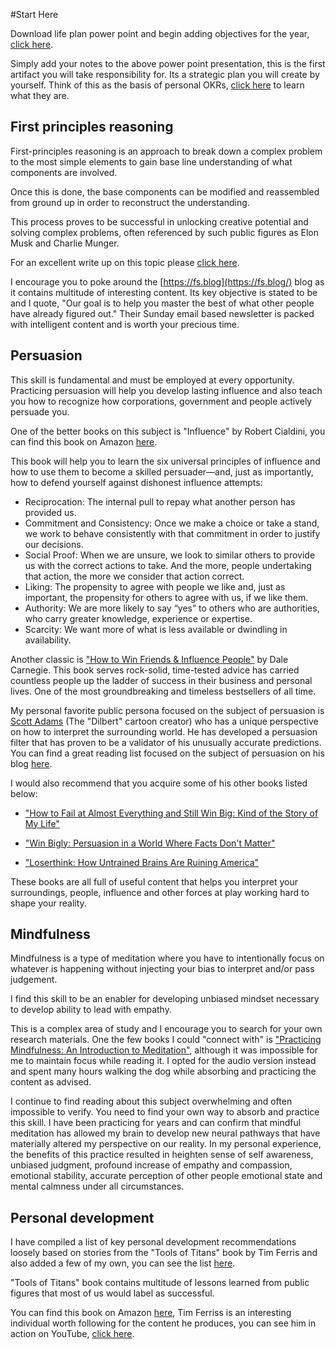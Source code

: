 #Start Here

Download life plan power point and begin adding objectives for the year, [click here](https://github.com/fszale/school-of-titans/tree/main/docs/attachments/year_plan_blank.pptx).

Simply add your notes to the above power point presentation, this is the first artifact you will take responsibility for.  Its a strategic plan you will create by yourself.  Think of this as the basis of personal OKRs, [click here](https://www.whatmatters.com/faqs/okr-meaning-definition-example/) to learn what they are.

## First principles reasoning
First-principles reasoning is an approach to break down a complex problem to the most simple
elements to gain base line understanding of what components are involved.

Once this is done, the base components can be modified and reassembled from ground up in order to reconstruct the understanding.  

This process proves to be successful in unlocking creative potential and solving complex problems, often referenced by such public figures as Elon Musk and Charlie Munger.

For an excellent write up on this topic please [click here](https://fs.blog/2018/04/first-principles/).

I encourage you to poke around the [https://fs.blog](https://fs.blog/) blog as it contains multitude of interesting content. Its key objective is stated to be and I quote, "Our goal is to help you master the best of what other people have already figured out."  Their Sunday email based newsletter is packed with intelligent content and is worth your precious time.

## Persuasion

This skill is fundamental and must be employed at every opportunity.  Practicing persuasion will help you develop lasting influence and also teach you how to recognize how corporations, government and people actively persuade you.

One of the better books on this subject is "Influence" by Robert Cialdini, you can find this book on Amazon [here](https://www.amazon.com/Influence-Psychology-Persuasion-Robert-Cialdini/dp/006124189X/ref=sr_1_1?crid=34MX54RQGVM32&dchild=1&keywords=influence+the+psychology+of+persuasion+by+robert+cialdini&qid=1618706930&s=books&sprefix=influence+the+p%2Cstripbooks%2C199&sr=1-1).

This book will help you to learn the six universal principles of influence and how to use them to become a skilled persuader—and, just as importantly, how to defend yourself against dishonest influence attempts:

- Reciprocation: The internal pull to repay what another person has provided us.
- Commitment and Consistency: Once we make a choice or take a stand, we work to behave consistently with that commitment in order to justify our decisions.
- Social Proof: When we are unsure, we look to similar others to provide us with the correct actions to take. And the more, people undertaking that action, the more we consider that action correct.
- Liking: The propensity to agree with people we like and, just as important, the propensity for others to agree with us, if we like them.
- Authority: We are more likely to say “yes” to others who are authorities, who carry greater knowledge, experience or expertise.
- Scarcity: We want more of what is less available or dwindling in availability.

Another classic is ["How to Win Friends & Influence People"](https://www.amazon.com/How-Win-Friends-Influence-People/dp/0671027034) by Dale Carnegie.  This book serves rock-solid, time-tested advice has carried countless people up the ladder of success in their business and personal lives. One of the most groundbreaking and timeless bestsellers of all time.

My personal favorite public persona focused on the subject of persuasion is [Scott Adams](https://www.scottadamssays.com/about/) (The "Dilbert" cartoon creator) who has a unique perspective on how to interpret the surrounding world. He has developed a persuasion filter that has proven to be a validator of his unusually accurate predictions. You can find a great reading list focused on the subject of persuasion on his blog [here](https://www.scottadamssays.com/2018/01/24/persuasion-reading-list-updated-1-18/).  

I would also recommend that you acquire some of his other books listed below:

- ["How to Fail at Almost Everything and Still Win Big: Kind of the Story of My Life"](https://www.amazon.com/How-Fail-Almost-Everything-Still/dp/1591847745)

- ["Win Bigly: Persuasion in a World Where Facts Don't Matter"](https://www.amazon.com/Win-Bigly-Persuasion-World-Matter/dp/0735219710)

- ["Loserthink: How Untrained Brains Are Ruining America"](https://www.amazon.com/Loserthink-Untrained-Brains-Ruining-America/dp/0593083520)

These books are all full of useful content that helps you interpret your surroundings, people, influence and other forces at play working hard to shape your reality.

## Mindfulness

Mindfulness is a type of meditation where you have to intentionally focus on whatever is happening without injecting your bias to interpret and/or pass judgement.

I find this skill to be an enabler for developing unbiased mindset necessary to develop ability to lead with empathy.

This is a complex area of study and I encourage you to search for your own research materials. One the few books I could "connect with" is ["Practicing Mindfulness: An Introduction to Meditation"](https://www.amazon.com/Practicing-Mindfulness-Introduction-Great-Courses-ebook/dp/B07CNLSXC2), although it was impossible for me to maintain focus while reading it. I opted for the audio version instead and spent many hours walking the dog while absorbing and practicing the content as advised.

I continue to find reading about this subject overwhelming and often impossible to verify.  You need to find your own way to absorb and practice this skill. I have been practicing for years and can confirm that mindful meditation has allowed my brain to develop new neural pathways that have materially altered my perspective on our reality. In my personal experience, the benefits of this practice resulted in heighten sense of self awareness, unbiased judgment, profound increase of empathy and compassion, emotional stability, accurate perception of other people emotional state and mental calmness under all circumstances.

## Personal development

I have compiled a list of key personal development recommendations loosely based on stories from the "Tools of Titans" book by Tim Ferris and also added a few of my own, you can see the list [here](https://fszale.github.io/school-of-titans/tools).

"Tools of Titans" book contains multitude of lessons learned from public figures that most of us would label as successful.

You can find this book on Amazon [here](https://www.amazon.com/Tools-Titans-Billionaires-World-Class-Performers/dp/1328683788/ref=sr_1_1?dchild=1&keywords=Tools+of+Titans&qid=1618703309&sr=8-1), Tim Ferriss is an interesting individual worth following for the content he produces, you can see him in action on YouTube, [click here](https://www.youtube.com/c/timferriss).
